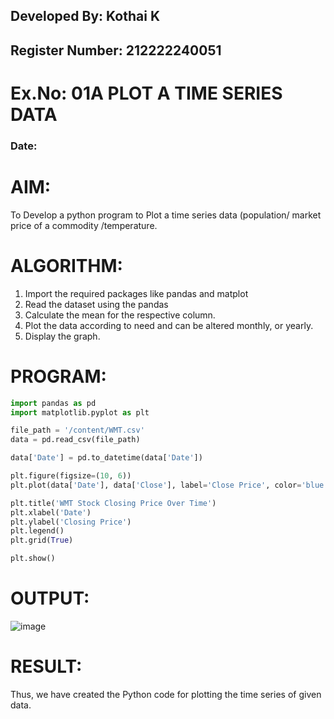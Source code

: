 ## Developed By: Kothai K
## Register Number: 212222240051
# Ex.No: 01A PLOT A TIME SERIES DATA
###  Date: 

# AIM:
To Develop a python program to Plot a time series data (population/ market price of a commodity
/temperature.
# ALGORITHM:
1. Import the required packages like pandas and matplot
2. Read the dataset using the pandas
3. Calculate the mean for the respective column.
4. Plot the data according to need and can be altered monthly, or yearly.
5. Display the graph.
# PROGRAM:
```python
import pandas as pd
import matplotlib.pyplot as plt
```
```python
file_path = '/content/WMT.csv'  
data = pd.read_csv(file_path)
```
```python
data['Date'] = pd.to_datetime(data['Date'])
```
```python
plt.figure(figsize=(10, 6))
plt.plot(data['Date'], data['Close'], label='Close Price', color='blue')
```
```python
plt.title('WMT Stock Closing Price Over Time')
plt.xlabel('Date')
plt.ylabel('Closing Price')
plt.legend()
plt.grid(True)
```
```python
plt.show()
```

# OUTPUT:

![image](https://github.com/user-attachments/assets/903820d5-c060-4c58-b997-9a1deaece67d)

# RESULT:
Thus, we have created the Python code for plotting the time series of given data.
